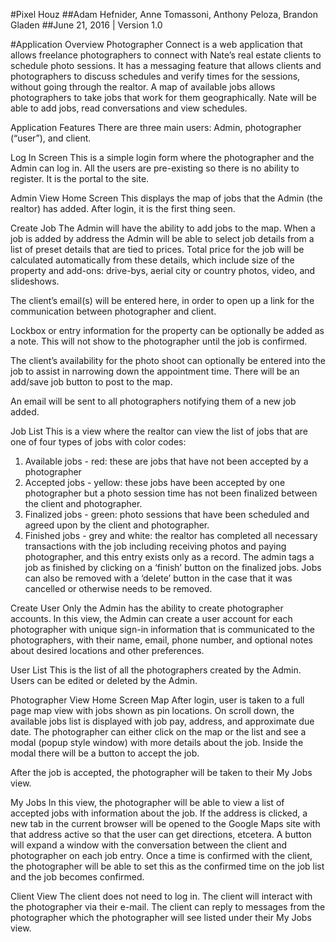 #Pixel Houz
##Adam Hefnider, Anne Tomassoni, Anthony Peloza, Brandon Gladen
##June 21, 2016 | Version 1.0


#Application Overview
Photographer Connect is a web application that allows freelance photographers to connect with Nate’s real estate clients to schedule photo sessions. It has a messaging feature that allows clients and photographers to discuss schedules and verify times for the sessions, without going through the realtor. A map of available jobs allows photographers to take jobs that work for them geographically. Nate will be able to add jobs, read conversations and view schedules. 

Application Features
There are three main users: Admin, photographer (“user”), and client.





Log In Screen
This is a simple login form where the photographer and the Admin can log in. All the users are pre-existing so there is no ability to register. It is the portal to the site. 


Admin View
	Home Screen
This displays the map of jobs that the Admin (the realtor) has added. After login, it is the first thing seen. 



Create Job
The Admin will have the ability to add jobs to the map. When a job is added by address the Admin will be able to select job details from a list of preset details that are tied to prices. Total price for the job will be calculated automatically from these details, which include size of the property and add-ons: drive-bys, aerial city or country photos, video, and slideshows. 

The client’s email(s) will be entered here, in order to open up a link for the communication between photographer and client. 

Lockbox or entry information for the property can be optionally be added as a note. This will not show to the photographer until the job is confirmed. 

The client’s availability for the photo shoot can optionally be entered into the job to assist in narrowing down the appointment time. There will be an add/save job button to post to the map.  


An email will be sent to all photographers notifying them of a new job added. 

Job List
This is a view where the realtor can view the list of jobs that are one of four types of jobs with color codes:
1. Available jobs - red: these are jobs that have not been accepted by a photographer
2. Accepted jobs - yellow: these jobs have been accepted by one photographer but a photo session time has not been finalized between the client and photographer.
3. Finalized jobs - green: photo sessions that have been scheduled and agreed upon by the client and photographer. 
4. Finished jobs - grey and white: the realtor has completed all necessary transactions with the job including receiving photos and paying photographer, and this entry exists only as a record. The admin tags a job as finished by clicking on a ‘finish’ button on the finalized jobs. Jobs can also be removed with a ‘delete’ button in the case that it was cancelled or otherwise needs to be removed.

Create User
Only the Admin has the ability to create photographer accounts.
In this view, the Admin can create a user account for each photographer with unique sign-in information that is communicated to the photographers, with their name, email, phone number, and optional notes about desired locations and other preferences. 


User List
This is the list of all the photographers created by the Admin. Users can be edited or deleted by the Admin.



Photographer View
Home Screen Map
After login, user is taken to a full page map view with jobs shown as pin locations. On scroll down, the available jobs list is displayed with job pay, address, and approximate due date. The photographer can either click on the map or the list and see a modal (popup style window) with more details about the job. Inside the modal there will be a button to accept the job. 


After the job is accepted, the photographer will be taken to their My Jobs view.

My Jobs
In this view, the photographer will be able to view a list of accepted jobs with information about the job. If the address is clicked, a new tab in the current browser will be opened to the Google Maps site with that address active so that the user can get directions, etcetera. A button will expand a window with the conversation between the client and photographer on each job entry. Once a time is confirmed with the client, the photographer will be able to set this as the confirmed time on the job list and the job becomes confirmed. 

Client View
The client does not need to log in. The client will interact with the photographer via their e-mail. The client can reply to messages from the photographer which the photographer will see listed under their My Jobs view.
